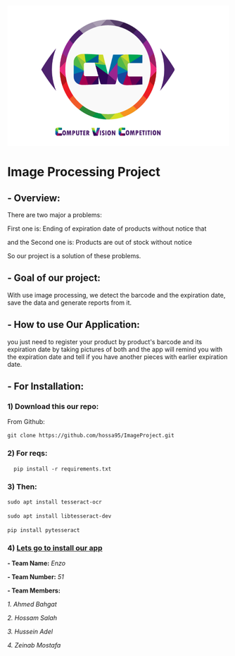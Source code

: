 ![](cvc.png)

# Image Processing Project

## - Overview:

There are two major a problems:

First one is: Ending of expiration date of products without notice that 

and the Second one is: Products are out of stock without notice

So our project is a solution of these problems.

## - Goal of our project:

With use image processing, we detect the barcode and the expiration date, save the data and generate reports from it.

## - How to use Our Application:

you just need to register your product by product's barcode and its expiration date by taking pictures of both and the app will remind you with the expiration date and tell if you have another pieces with earlier expiration date.

## - For Installation:

### 1) Download this our repo:

From Github:

    git clone https://github.com/hossa95/ImageProject.git

### 2) For reqs:

      pip install -r requirements.txt

### 3) Then:

    sudo apt install tesseract-ocr

    sudo apt install libtesseract-dev

    pip install pytesseract
    
 ### 4) [Lets go to install our app](https://github.com/hossa95/ImageProject/tree/master/enzo)


**- Team Name:** *Enzo*

**- Team Number:** *51*

**- Team Members:**

*1. Ahmed Bahgat*

*2. Hossam Salah*

*3. Hussein Adel*

*4. Zeinab Mostafa*
